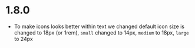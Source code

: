 # 1.8.0

- To make icons looks better within text we changed default icon size is changed to 18px (or 1rem), `small` changed to 14px, `medium` to 18px, `large` to 24px